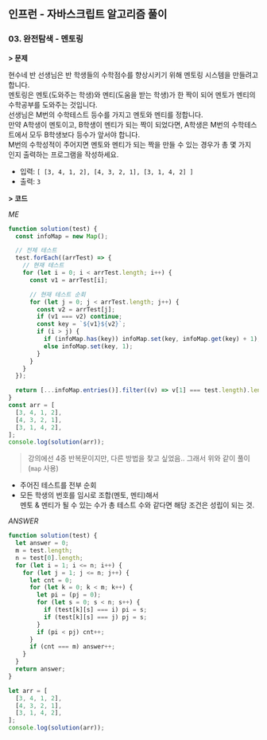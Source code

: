 ## 인프런 - 자바스크립트 알고리즘 풀이

### **03.** 완전탐색 - 멘토링

**> 문제**

현수네 반 선생님은 반 학생들의 수학점수를 향상시키기 위해 멘토링 시스템을 만들려고 합니다.  
멘토링은 멘토(도와주는 학생)와 멘티(도움을 받는 학생)가 한 짝이 되어 멘토가 멘티의 수학공부를 도와주는 것입니다.  
선생님은 M번의 수학테스트 등수를 가지고 멘토와 멘티를 정합니다.  
만약 A학생이 멘토이고, B학생이 멘티가 되는 짝이 되었다면, A학생은 M번의 수학테스트에서 모두 B학생보다 등수가 앞서야 합니다.  
M번의 수학성적이 주어지면 멘토와 멘티가 되는 짝을 만들 수 있는 경우가 총 몇 가지 인지 출력하는 프로그램을 작성하세요.

- 입력: `[ [3, 4, 1, 2], [4, 3, 2, 1], [3, 1, 4, 2] ]`
- 출력: `3`

**> 코드**

_ME_

```js
function solution(test) {
  const infoMap = new Map();

  // 전체 테스트
  test.forEach((arrTest) => {
    // 현재 테스트
    for (let i = 0; i < arrTest.length; i++) {
      const v1 = arrTest[i];

      // 현재 테스트 순회
      for (let j = 0; j < arrTest.length; j++) {
        const v2 = arrTest[j];
        if (v1 === v2) continue;
        const key = `${v1}${v2}`;
        if (i > j) {
          if (infoMap.has(key)) infoMap.set(key, infoMap.get(key) + 1);
          else infoMap.set(key, 1);
        }
      }
    }
  });

  return [...infoMap.entries()].filter((v) => v[1] === test.length).length;
}
const arr = [
  [3, 4, 1, 2],
  [4, 3, 2, 1],
  [3, 1, 4, 2],
];
console.log(solution(arr));
```
> 강의에선 4중 반복문이지만, 다른 방법을 찾고 싶었음.. 그래서 위와 같이 풀이 (`map` 사용)
- 주어진 테스트를 전부 순회
- 모든 학생의 번호를 임시로 조합(멘토, 멘티)해서  
  멘토 & 멘티가 될 수 있는 수가 총 테스트 수와 같다면 해당 조건은 성립이 되는 것.

_ANSWER_

```js
function solution(test) {
  let answer = 0;
  m = test.length;
  n = test[0].length;
  for (let i = 1; i <= n; i++) {
    for (let j = 1; j <= n; j++) {
      let cnt = 0;
      for (let k = 0; k < m; k++) {
        let pi = (pj = 0);
        for (let s = 0; s < n; s++) {
          if (test[k][s] === i) pi = s;
          if (test[k][s] === j) pj = s;
        }
        if (pi < pj) cnt++;
      }
      if (cnt === m) answer++;
    }
  }
  return answer;
}

let arr = [
  [3, 4, 1, 2],
  [4, 3, 2, 1],
  [3, 1, 4, 2],
];
console.log(solution(arr));
```
